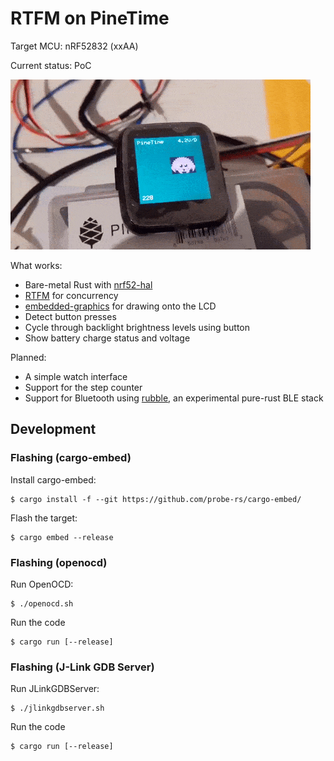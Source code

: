 # RTFM on PineTime

Target MCU: nRF52832 (xxAA)

Current status: PoC

![img](demo.gif)

What works:

- Bare-metal Rust with [nrf52-hal](https://github.com/nrf-rs/nrf-hal)
- [RTFM](https://rtfm.rs/) for concurrency
- [embedded-graphics](https://github.com/jamwaffles/embedded-graphics) for drawing onto the LCD
- Detect button presses
- Cycle through backlight brightness levels using button
- Show battery charge status and voltage

Planned:

- A simple watch interface
- Support for the step counter
- Support for Bluetooth using [rubble](https://github.com/jonas-schievink/rubble),
  an experimental pure-rust BLE stack

## Development

### Flashing (cargo-embed)

Install cargo-embed:

    $ cargo install -f --git https://github.com/probe-rs/cargo-embed/

Flash the target:

    $ cargo embed --release

### Flashing (openocd)

Run OpenOCD:

    $ ./openocd.sh

Run the code

    $ cargo run [--release]

### Flashing (J-Link GDB Server)

Run JLinkGDBServer:

    $ ./jlinkgdbserver.sh

Run the code

    $ cargo run [--release]
